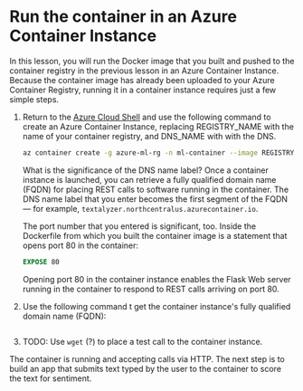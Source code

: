 # Run the container in an Azure Container Instance

In this lesson, you will run the Docker image that you built and pushed to the container registry in the previous lesson in an Azure Container Instance. Because the container image has already been uploaded to your Azure Container Registry, running it in a container instance requires just a few simple steps.

1. Return to the [Azure Cloud Shell](https://shell.azure.com) and use the following command to create an Azure Container Instance, replacing REGISTRY_NAME with the name of your container registry, and DNS_NAME with with the DNS.

	```bash
	az container create -g azure-ml-rg -n ml-container --image REGISTRY_NAME.azurecr.io/text-analytics-server --dns-name-label DNS_NAME --ports 80 --ip-address public
	``` 

	What is the significance of the DNS name label? Once a container instance is launched, you can retrieve a fully qualified domain name (FQDN) for placing REST calls to software running in the container. The DNS name label that you enter becomes the first segment of the FQDN — for example, ```textalyzer.northcentralus.azurecontainer.io```.

	The port number that you entered is significant, too. Inside the Dockerfile from which you built the container image is a statement that opens port 80 in the container:

	```dockerfile
	EXPOSE 80
	```

	Opening port 80 in the container instance enables the Flask Web server running in the container to respond to REST calls arriving on port 80.

1. Use the following command t get the container instance's fully qualified domain name (FQDN):

	```bash

	```

1. TODO: Use `wget` (?) to place a test call to the container instance.

The container is running and accepting calls via HTTP. The next step is to build an app that submits text typed by the user to the container to score the text for sentiment.